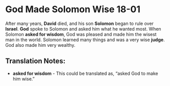 God Made Solomon Wise 18-01
=============================


After many years, **David** died, and his son **Solomon** began to rule
over **Israel**.  **God** spoke to Solomon and asked him what he wanted
most. When Solomon **asked for wisdom**, God was pleased and made him
the wisest man in the world. Solomon learned many things and was a very
wise **judge**.  God also made him very wealthy.

Translation Notes:
------------------

-   **asked for wisdom** - This could be translated as, “asked God to
    make him wise.”

